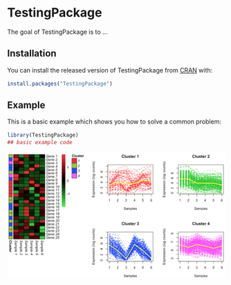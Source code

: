 # TestingPackage

<!-- badges: start -->
<!-- badges: end -->

The goal of TestingPackage is to ...

## Installation

You can install the released version of TestingPackage from [CRAN](https://CRAN.R-project.org) with:

``` r
install.packages("TestingPackage")
```

## Example

This is a basic example which shows you how to solve a common problem:

``` r
library(TestingPackage)
## basic example code
```
![](./inst/extdata/SILVA_A_A1.png)

